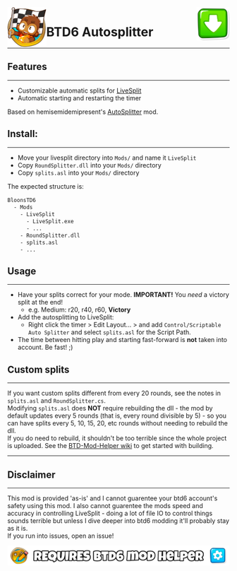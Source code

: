 <a href="https://github.com/zpar-ky/RoundSplitter/releases/latest/download/RoundSplitter.dll">
    <img align="left" alt="Icon" height="90" src="Icon.png">
    <img align="right" alt="Download" height="75" src="https://raw.githubusercontent.com/gurrenm3/BTD-Mod-Helper/master/BloonsTD6%20Mod%20Helper/Resources/DownloadBtn.png">
</a>

# BTD6 Autosplitter  
---
## Features  
---
* Customizable automatic splits for [LiveSplit](https://livesplit.org/)
* Automatic starting and restarting the timer

Based on hemisemidemipresent's [AutoSplitter](https://github.com/hemisemidemipresent/AutoSplitter-btd6) mod.

## Install:  
---
* Move your livesplit directory into `Mods/` and name it `LiveSplit`
* Copy `RoundSplitter.dll` into your `Mods/` directory
* Copy `splits.asl` into your `Mods/` directory

The expected structure is:
```
BloonsTD6
  - Mods
    - LiveSplit
      - LiveSplit.exe
      - ...
    - RoundSplitter.dll
    - splits.asl
    - ...
```

## Usage
--- 
* Have your splits correct for your mode. **IMPORTANT!** You *need* a victory split at the end! 
  * e.g. Medium: r20, r40, r60, **Victory**
* Add the autosplitting to LiveSplit:
  * Right click the timer > Edit Layout... > and add `Control/Scriptable Auto Splitter` and select `splits.asl` for the Script Path.
* The time between hitting play and starting fast-forward is **not** taken into account. Be fast! ;)

## Custom splits
---
If you want custom splits different from every 20 rounds, see the notes in `splits.asl` and `RoundSplitter.cs`.  
Modifying `splits.asl` does **NOT** require rebuilding the dll - the mod by default updates every 5 rounds (that is, every round divisible by 5) - so you can have splits every 5, 10, 15, 20, etc rounds without needing to rebuild the dll.  
If you do need to rebuild, it shouldn't be too terrible since the whole project is uploaded. See the [BTD-Mod-Helper wiki](https://gurrenm3.github.io/BTD-Mod-Helper/wiki/Prerequisites) to get started with building.

---
## Disclaimer
---
This mod is provided 'as-is' and I cannot guarentee your btd6 account's safety using this mod. I also cannot guarentee the mods speed and accuracy in controlling LiveSplit - doing a lot of file IO to control things sounds terrible but unless I dive deeper into btd6 modding it'll probably stay as it is.  
If you run into issues, open an issue!

[![Requires BTD6 Mod Helper](https://raw.githubusercontent.com/gurrenm3/BTD-Mod-Helper/master/banner.png)](https://github.com/gurrenm3/BTD-Mod-Helper#readme)
